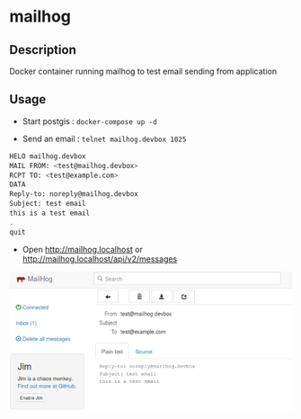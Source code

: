 # mailhog

## Description

Docker container running mailhog to test email sending from application

## Usage

* Start postgis : `docker-compose up -d`

* Send an email : `telnet mailhog.devbox 1025`

```bash
HELO mailhog.devbox
MAIL FROM: <test@mailhog.devbox>
RCPT TO: <test@example.com>
DATA
Reply-to: noreply@mailhog.devbox
Subject: test email
this is a test email
.
quit
```

* Open http://mailhog.localhost or http://mailhog.localhost/api/v2/messages

![Test email](doc/test-email.png)
